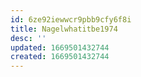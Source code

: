 ```yaml
---
id: 6ze92iewwcr9pbb9cfy6f8i
title: Nagelwhatitbe1974
desc: ''
updated: 1669501432744
created: 1669501432744
---
```

